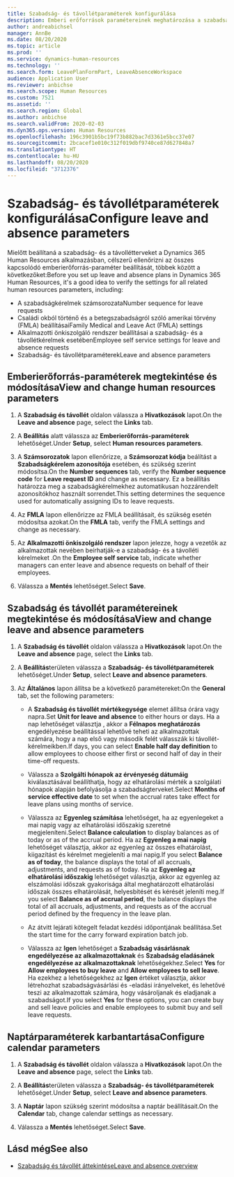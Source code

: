 ```yaml
---
title: Szabadság- és távollétparaméterek konfigurálása
description: Emberi erőforrások paramétereinek meghatározása a szabadsághoz és a távolléthez a Dynamics 365 Human Resources alkalmazásban.
author: andreabichsel
manager: AnnBe
ms.date: 08/20/2020
ms.topic: article
ms.prod: ''
ms.service: dynamics-human-resources
ms.technology: ''
ms.search.form: LeavePlanFormPart, LeaveAbsenceWorkspace
audience: Application User
ms.reviewer: anbichse
ms.search.scope: Human Resources
ms.custom: 7521
ms.assetid: ''
ms.search.region: Global
ms.author: anbichse
ms.search.validFrom: 2020-02-03
ms.dyn365.ops.version: Human Resources
ms.openlocfilehash: 196c3901b5bc19f73b882bac7d3361e5bcc37e07
ms.sourcegitcommit: 2bcacef1e010c312f019dbf9740ce87d627848a7
ms.translationtype: HT
ms.contentlocale: hu-HU
ms.lasthandoff: 08/20/2020
ms.locfileid: "3712376"
---
```

# <a name="configure-leave-and-absence-parameters"></a><span data-ttu-id="0c225-103">Szabadság- és távollétparaméterek konfigurálása</span><span class="sxs-lookup"><span data-stu-id="0c225-103">Configure leave and absence parameters</span></span>

<span data-ttu-id="0c225-104">Mielőtt beállítaná a szabadság- és a távollétterveket a Dynamics 365 Human Resources alkalmazásban, célszerű ellenőrizni az összes kapcsolódó emberierőforrás-paraméter beállítását, többek között a következőket:</span><span class="sxs-lookup"><span data-stu-id="0c225-104">Before you set up leave and absence plans in Dynamics 365 Human Resources, it's a good idea to verify the settings for all related human resources parameters, including:</span></span>

- <span data-ttu-id="0c225-105">A szabadságkérelmek számsorozata</span><span class="sxs-lookup"><span data-stu-id="0c225-105">Number sequence for leave requests</span></span>
- <span data-ttu-id="0c225-106">Családi okból történő és a betegszabadságról szóló amerikai törvény (FMLA) beállításai</span><span class="sxs-lookup"><span data-stu-id="0c225-106">Family Medical and Leave Act (FMLA) settings</span></span>
- <span data-ttu-id="0c225-107">Alkalmazotti önkiszolgáló rendszer beállításai a szabadság- és a távollétkérelmek esetében</span><span class="sxs-lookup"><span data-stu-id="0c225-107">Employee self service settings for leave and absence requests</span></span>
- <span data-ttu-id="0c225-108">Szabadság- és távollétparaméterek</span><span class="sxs-lookup"><span data-stu-id="0c225-108">Leave and absence parameters</span></span>

## <a name="view-and-change-human-resources-parameters"></a><span data-ttu-id="0c225-109">Emberierőforrás-paraméterek megtekintése és módosítása</span><span class="sxs-lookup"><span data-stu-id="0c225-109">View and change human resources parameters</span></span>

1. <span data-ttu-id="0c225-110">A **Szabadság és távollét** oldalon válassza a **Hivatkozások** lapot.</span><span class="sxs-lookup"><span data-stu-id="0c225-110">On the **Leave and absence** page, select the **Links** tab.</span></span>

2. <span data-ttu-id="0c225-111">A **Beállítás** alatt válassza az **Emberierőforrás-paraméterek** lehetőséget.</span><span class="sxs-lookup"><span data-stu-id="0c225-111">Under **Setup**, select **Human resources parameters**.</span></span>

3. <span data-ttu-id="0c225-112">A **Számsorozatok** lapon ellenőrizze, a **Számsorozat kódja** beálítást a **Szabadságkérelem azonosítója** esetében, és szükség szerint módosítsa.</span><span class="sxs-lookup"><span data-stu-id="0c225-112">On the **Number sequences** tab, verify the **Number sequence code** for **Leave request ID** and change as necessary.</span></span> <span data-ttu-id="0c225-113">Ez a beállítás határozza meg a szabadságkérelmekhez automatikusan hozzárendelt azonosítókhoz használt sorrendet.</span><span class="sxs-lookup"><span data-stu-id="0c225-113">This setting determines the sequence used for automatically assigning IDs to leave requests.</span></span>

4. <span data-ttu-id="0c225-114">Az **FMLA** lapon ellenőrizze az FMLA beállításait, és szükség esetén módosítsa azokat.</span><span class="sxs-lookup"><span data-stu-id="0c225-114">On the **FMLA** tab, verify the FMLA settings and change as necessary.</span></span>

5. <span data-ttu-id="0c225-115">Az **Alkalmazotti önkiszolgáló rendszer** lapon jelezze, hogy a vezetők az alkalmazottak nevében beírhatják-e a szabadság- és a távolléti kérelmeket .</span><span class="sxs-lookup"><span data-stu-id="0c225-115">On the **Employee self service** tab, indicate whether managers can enter leave and absence requests on behalf of their employees.</span></span>

7. <span data-ttu-id="0c225-116">Válassza a **Mentés** lehetőséget.</span><span class="sxs-lookup"><span data-stu-id="0c225-116">Select **Save**.</span></span>

## <a name="view-and-change-leave-and-absence-parameters"></a><span data-ttu-id="0c225-117">Szabadság és távollét paramétereinek megtekintése és módosítása</span><span class="sxs-lookup"><span data-stu-id="0c225-117">View and change leave and absence parameters</span></span>

1. <span data-ttu-id="0c225-118">A **Szabadság és távollét** oldalon válassza a **Hivatkozások** lapot.</span><span class="sxs-lookup"><span data-stu-id="0c225-118">On the **Leave and absence** page, select the **Links** tab.</span></span>

2. <span data-ttu-id="0c225-119">A **Beállítás**területen válassza a **Szabadság- és távollétparaméterek** lehetőséget.</span><span class="sxs-lookup"><span data-stu-id="0c225-119">Under **Setup**, select **Leave and absence parameters**.</span></span>

3. <span data-ttu-id="0c225-120">Az **Általános** lapon állítsa be a következő paramétereket:</span><span class="sxs-lookup"><span data-stu-id="0c225-120">On the **General** tab, set the following parameters:</span></span>
 
    - <span data-ttu-id="0c225-121">A **Szabadság és távollét mértékegysége** elemet állítsa órára vagy napra.</span><span class="sxs-lookup"><span data-stu-id="0c225-121">Set **Unit for leave and absence** to either hours or days.</span></span> <span data-ttu-id="0c225-122">Ha a nap lehetőséget választja , akkor a **Félnapos meghatározás** engedélyezése beállítással lehetővé teheti az alkalmazottak számára, hogy a nap első vagy második felét válasszák ki távollét-kérelmeikben.</span><span class="sxs-lookup"><span data-stu-id="0c225-122">If days, you can select **Enable half day definition** to allow employees to choose either first or second half of day in their time-off requests.</span></span> 

    - <span data-ttu-id="0c225-123">Válassza a **Szolgálti hónapok az érvényeség dátumáig** kiválasztásával beállíthatja, hogy az elhatárolási mérték a szolgálati hónapok alapján befolyásolja a szabadságterveket.</span><span class="sxs-lookup"><span data-stu-id="0c225-123">Select **Months of service effective date** to set when the accrual rates take effect for leave plans using months of service.</span></span>

    - <span data-ttu-id="0c225-124">Válassza az **Egyenleg számítása** lehetőséget, ha az egyenlegeket a mai napig vagy az elhatárolási időszakig szeretné megjeleníteni.</span><span class="sxs-lookup"><span data-stu-id="0c225-124">Select **Balance calculation** to display balances as of today or as of the accrual period.</span></span> <span data-ttu-id="0c225-125">Ha az **Egyenleg a mai napig** lehetőséget választja, akkor az egyenleg az összes elhatárolást, kiigazítást és kérelmet megjeleníti a mai napig.</span><span class="sxs-lookup"><span data-stu-id="0c225-125">If you select **Balance as of today**, the balance displays the total of all accruals, adjustments, and requests as of today.</span></span> <span data-ttu-id="0c225-126">Ha az **Egyenleg az elhatárolási időszakig** lehetőséget választja, akkor az egyenleg az elszámolási időszak gyakorisága által meghatározott elhatárolási időszak összes elhatárolását, helyesbítését és kérését jeleníti meg.</span><span class="sxs-lookup"><span data-stu-id="0c225-126">If you select **Balance as of accrual period**, the balance displays the total of all accruals, adjustments, and requests as of the accrual period defined by the frequency in the leave plan.</span></span> 

    - <span data-ttu-id="0c225-127">Az átvitt lejárati kötegelt feladat kezdési időpontjának beállítása.</span><span class="sxs-lookup"><span data-stu-id="0c225-127">Set the start time for the carry forward expiration batch job.</span></span>  
    
    - <span data-ttu-id="0c225-128">Válassza az **Igen** lehetőséget a **Szabadság vásárlásnak engedélyezése az alkalmazottaknak** és **Szabadság eladásánek engedélyezése az alkalmazottaknak** lehetőségekhez.</span><span class="sxs-lookup"><span data-stu-id="0c225-128">Select **Yes** for **Allow employees to buy leave** and **Allow employees to sell leave**.</span></span> <span data-ttu-id="0c225-129">Ha ezekhez a lehetőségekhez az **Igen** értéket választja, akkor létrehozhat szabadságvásárlási és -eladási irányelveket, és lehetővé teszi az alkalmazottak számára, hogy vásároljanak és eladjanak a szabadságot.</span><span class="sxs-lookup"><span data-stu-id="0c225-129">If you select **Yes** for these options, you can create buy and sell leave policies and enable employees to submit buy and sell leave requests.</span></span>

## <a name="configure-calendar-parameters"></a><span data-ttu-id="0c225-130">Naptárparaméterek karbantartása</span><span class="sxs-lookup"><span data-stu-id="0c225-130">Configure calendar parameters</span></span>

1. <span data-ttu-id="0c225-131">A **Szabadság és távollét** oldalon válassza a **Hivatkozások** lapot.</span><span class="sxs-lookup"><span data-stu-id="0c225-131">On the **Leave and absence** page, select the **Links** tab.</span></span>

2. <span data-ttu-id="0c225-132">A **Beállítás**területen válassza a **Szabadság- és távollétparaméterek** lehetőséget.</span><span class="sxs-lookup"><span data-stu-id="0c225-132">Under **Setup**, select **Leave and absence parameters**.</span></span>

3. <span data-ttu-id="0c225-133">A **Naptár** lapon szükség szerint módosítsa a naptár beállításait.</span><span class="sxs-lookup"><span data-stu-id="0c225-133">On the **Calendar** tab, change calendar settings as necessary.</span></span>

4. <span data-ttu-id="0c225-134">Válassza a **Mentés** lehetőséget.</span><span class="sxs-lookup"><span data-stu-id="0c225-134">Select **Save**.</span></span>

## <a name="see-also"></a><span data-ttu-id="0c225-135">Lásd még</span><span class="sxs-lookup"><span data-stu-id="0c225-135">See also</span></span>

- [<span data-ttu-id="0c225-136">Szabadság és távollét áttekintése</span><span class="sxs-lookup"><span data-stu-id="0c225-136">Leave and absence overview</span></span>](hr-leave-and-absence-overview.md)
